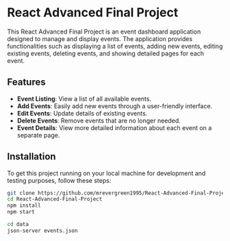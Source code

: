 # React Advanced Final Project

This React Advanced Final Project is an event dashboard application designed to manage and display events. The application provides functionalities such as displaying a list of events, adding new events, editing existing events, deleting events, and showing detailed pages for each event.

## Features

- **Event Listing**: View a list of all available events.
- **Add Events**: Easily add new events through a user-friendly interface.
- **Edit Events**: Update details of existing events.
- **Delete Events**: Remove events that are no longer needed.
- **Event Details**: View more detailed information about each event on a separate page.

## Installation

To get this project running on your local machine for development and testing purposes, follow these steps:

```bash
git clone https://github.com/mrevergreen1995/React-Advanced-Final-Project.git
cd React-Advanced-Final-Project
npm install
npm start

cd data
json-server events.json
